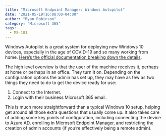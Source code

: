 ```yaml
---
title: "Microsoft Endpoint Manager: Windows Autopilot"
date: "2021-05-19T16:08:00-04:00"
author: "Ryan Robinson"
category: "Microsoft 365"
tags:
  - MS-101
---
```


Windows Autopilot is a great system for deploying new Windows 10 devices, especially in the age of COVID-19 and so many working from home. [Here’s the official documentation breaking down the details](https://docs.microsoft.com/en-us/mem/autopilot/windows-autopilot).

The high level overview is that the user of the machine receives it, perhaps at home or perhaps in an office. They turn it on. Depending on the configuration options the admin has set up, they may have as few as two things they need to do to get the device ready for use:

1. Connect to the Internet.
2. Login with their business Microsoft 365 email.

This is much more straightforward than a typical Windows 10 setup, helping get around all those extra questions that usually come up. It also takes care of adding some key points of configuration, including connecting the device to Azure AD, enrolling in Microsoft Endpoint Manager, and restricting the creation of admin accounts (if you’re effectively being a remote admin).
